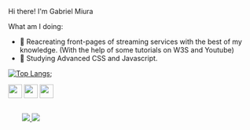 Hi there! I'm Gabriel Miura

What am I doing:
- 🔭 Reacreating front-pages of streaming services with the best of my knowledge. (With the help of some tutorials on W3S and Youtube)
- 🌱 Studying Advanced CSS and Javascript.


[![Top Langs](https://github-readme-stats.vercel.app/api/top-langs/?username=cbmiura&layout=compact&theme=dark)](https://github.com/anuraghazra/github-readme-stats);


<div style="display: inline-block";>
  <img src="https://cdn.jsdelivr.net/gh/devicons/devicon/icons/html5/html5-original.svg" style="width:2em; align:center;" />
  <img src="https://cdn.jsdelivr.net/gh/devicons/devicon/icons/css3/css3-original.svg" style="width:2em; align:center;" />
  <img src="https://cdn.jsdelivr.net/gh/devicons/devicon/icons/javascript/javascript-original.svg" style="width: 2em; align:center;" />
</div>

<div style="padding:2em;">
  <a href="https://github.com/cbmiura">
    <img src="https://img.shields.io/badge/GitHub-100000?style=for-the-badge&logo=github&logoColor=white">
  </a>
  <a href="mailto:gabriel.itimi@gmail.com">
    <img src="https://img.shields.io/badge/Gmail-D14836?style=for-the-badge&logo=gmail&logoColor=white">
  </a>
    
</div>
